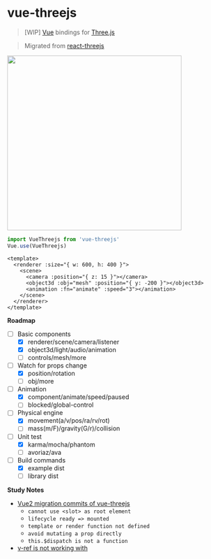 # vue-threejs

> \[WIP\] [Vue][vue] bindings for [Three.js][threejs]

> Migrated from [react-threejs](https://github.com/fritx/react-threejs)

<img width="400" src="https://github.com/fritx/react-threejs/raw/dev/debugging.jpg">

```js
import VueThreejs from 'vue-threejs'
Vue.use(VueThreejs)
```

```vue
<template>
  <renderer :size="{ w: 600, h: 400 }">
    <scene>
      <camera :position="{ z: 15 }"></camera>
      <object3d :obj="mesh" :position="{ y: -200 }"></object3d>
      <animation :fn="animate" :speed="3"></animation>
    </scene>
  </renderer>
</template>
```

**Roadmap**

- [ ] Basic components
  - [x] renderer/scene/camera/listener
  - [x] object3d/light/audio/animation
  - [ ] controls/mesh/more
- [ ] Watch for props change
  - [x] position/rotation
  - [ ] obj/more
- [ ] Animation
  - [x] component/animate/speed/paused
  - [ ] blocked/global-control
- [ ] Physical engine
  - [x] movement(a/v/pos/ra/rv/rot)
  - [ ] mass(m/F)/gravity(G/r)/collision
- [ ] Unit test
  - [x] karma/mocha/phantom
  - [ ] avoriaz/ava
- [ ] Build commands
  - [x] example dist
  - [ ] library dist

**Study Notes**

- [Vue2 migration commits of vue-threejs](https://github.com/fritx/vue-threejs/commits/vue2)
  - `cannot use <slot> as root element`
  - `lifecycle ready => mounted`
  - `template or render function not defined`
  - `avoid mutating a prop directly`
  - `this.$dispatch is not a function`
- [v-ref is not working with <template> element](https://github.com/vuejs/vue/issues/681#issuecomment-75802646)
- [Can I use a compoent inherit other compoent?](https://github.com/vuejs/Discussion/issues/354#issuecomment-133019536)

[react-threejs]: https://github.com/fritx/react-threejs
[threejs]: https://github.com/mrdoob/three.js
[vue]: https://github.com/vuejs/vue

